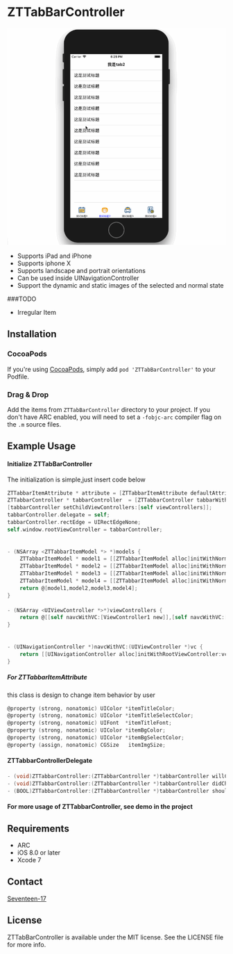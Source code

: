 # ZTTabBarController

[![iPad screenshot](Screenshots/iphone.gif)](Screenshots/iphone.png)


* Supports iPad and iPhone
* Supports iphone X 
* Supports landscape and portrait orientations
* Can be used inside UINavigationController
* Support the dynamic and static images of the selected and normal state


###TODO
* Irregular Item

## Installation

### CocoaPods

If you're using [CocoaPods](http://www.cocoapods.org), simply add `pod 'ZTTabBarController'` to your Podfile.

### Drag & Drop

Add the items from `ZTTabBarController` directory to your project. If you don't have ARC enabled, you will need to set a `-fobjc-arc` compiler flag on the `.m` source files.

## Example Usage

#### Initialize ZTTabBarController

The initialization is simple,just insert code below

```objective-c
ZTTabbarItemAttribute * attribute = [ZTTabbarItemAttribute defaultAttribute];
ZTTabbarController * tabbarController  = [ZTTabbarController tabbarWithItemModels:[self models] itemAppearce:attribute];
[tabbarController setChildViewControllers:[self viewControllers]];
tabbarController.delegate = self;
tabbarController.rectEdge = UIRectEdgeNone;
self.window.rootViewController = tabbarController;


- (NSArray <ZTTabbarItemModel *> *)models {
    ZTTabbarItemModel * model1 = [[ZTTabbarItemModel alloc]initWithNormalImageName:@"1_normal" andSelectImageName:@"1_select" andTitle:@"测试标题1"];
    ZTTabbarItemModel * model2 = [[ZTTabbarItemModel alloc]initWithNormalImageName:@"2_normal" andSelectImageName:@"2_select" andTitle:@"测试标题2"];
    ZTTabbarItemModel * model3 = [[ZTTabbarItemModel alloc]initWithNormalImageName:@"3_normal" andSelectImageName:@"3_select" andTitle:@"测试标题3"];
    ZTTabbarItemModel * model4 = [[ZTTabbarItemModel alloc]initWithNormalImageName:@"4_normal" andSelectImageName:@"4_select" andTitle:@"测试标题4"];
    return @[model1,model2,model3,model4];
}

- (NSArray <UIViewController *>*)viewControllers {
    return @[[self navcWithVC:[ViewController1 new]],[self navcWithVC:[ViewController2 new]],[self navcWithVC:[ViewController3 new]],[self navcWithVC:[ViewController4 new]]];
}


- (UINavigationController *)navcWithVC:(UIViewController *)vc {
    return [[UINavigationController alloc]initWithRootViewController:vc];
}

```

##### For ZTTabbarItemAttribute
this class is design to change item behavior by user 

```objective-c
@property (strong, nonatomic) UIColor *itemTitleColor;
@property (strong, nonatomic) UIColor *itemTitleSelectColor;
@property (strong, nonatomic) UIFont  *itemTitleFont;
@property (strong, nonatomic) UIColor *itemBgColor;
@property (strong, nonatomic) UIColor *itemBgSelectColor;
@property (assign, nonatomic) CGSize   itemImgSize;
```

#### ZTTabbarControllerDelegate
```objective-c
- (void)ZTTabbarController:(ZTTabbarController *)tabbarController willChangeSelectIndex:(NSInteger)selectIndex;
- (void)ZTTabbarController:(ZTTabbarController *)tabbarController didChangeSelectIndex:(NSInteger)selectIndex;
- (BOOL)ZTTabbarController:(ZTTabbarController *)tabbarController shouldChangeSelectIndex:(NSInteger)selectIndex;

```

#### For more usage of ZTTabbarController, see demo in the project 

## Requirements

* ARC
* iOS 8.0 or later
* Xcode 7

## Contact

[Seventeen-17](http://weibo.com/seventeen1717171717)   

## License

ZTTabBarController is available under the MIT license. See the LICENSE file for more info.
